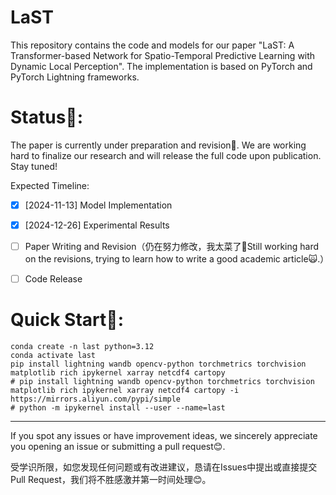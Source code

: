 # LaST
This repository contains the code and models for our paper "LaST: A Transformer-based Network for Spatio-Temporal Predictive Learning with Dynamic Local Perception". The implementation is based on PyTorch and PyTorch Lightning frameworks.

# Status🔬:
The paper is currently under preparation and revision🥺. We are working hard to finalize our research and will release the full code upon publication. Stay tuned!

Expected Timeline:
- [x] [2024-11-13] Model Implementation
- [x] [2024-12-26] Experimental Results
- [ ] Paper Writing and Revision（仍在努力修改，我太菜了🥺Still working hard on the revisions, trying to learn how to write a good academic article🙀.）
- [ ] Code Release


# Quick Start🎇:
```shell
conda create -n last python=3.12
conda activate last
pip install lightning wandb opencv-python torchmetrics torchvision matplotlib rich ipykernel xarray netcdf4 cartopy
# pip install lightning wandb opencv-python torchmetrics torchvision matplotlib rich ipykernel xarray netcdf4 cartopy -i https://mirrors.aliyun.com/pypi/simple
# python -m ipykernel install --user --name=last
```


---

If you spot any issues or have improvement ideas, we sincerely appreciate you opening an issue or submitting a pull request😊. 

受学识所限，如您发现任何问题或有改进建议，恳请在Issues中提出或直接提交Pull Request，我们将不胜感激并第一时间处理😊。



